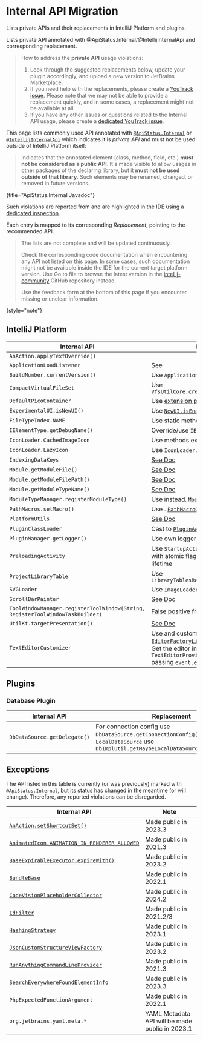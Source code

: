 <!-- Copyright 2000-2025 JetBrains s.r.o. and other contributors. Use of this source code is governed by the Apache 2.0 license that can be found in the LICENSE file. -->

# Internal API Migration

<web-summary>
Lists private APIs and their replacements in IntelliJ Platform and plugins.
</web-summary>

<link-summary>Lists private API annotated with @ApiStatus.Internal/@IntellijInternalApi and corresponding replacement.</link-summary>

> How to address the **private API** usage violations:
> 1. Look through the suggested replacements below, update your plugin accordingly, and upload a new version to JetBrains Marketplace.
> 2. If you need help with the replacements, please create a [YouTrack issue](https://youtrack.jetbrains.com/newIssue?project=MP&c=visible+to+jetbrains-team&c=add+Board+MP+Board+%28by+User+Story%29+No+sprint+mp&c=add+Board+MP+Board+%28by+tasks%29+No+sprint+mp&c=add+Board+MP+Board+%28by+subsystem%29+No+sprint+mp&c=add+Board+MP+Board+%28by+Assignee%29+No+sprint+mp&c=add+Board+MP+Board+-Subsystem+%26+estimates+No+sprint+mp&c=add+Board+MP+Board+%28by+estimates%29+No+sprint+mp&c=add+Board+MP+Board+%28by+Q+and+state+and+direction&c=add+Board+MP+Board+%28by+directions%29&c=add+Board+MP+Board+%28by+Q+and+state+and+goals%29&c=add+Board+MP+Board+%28by+subsystem%29&c=Subsystem+Plugin+Verifier&c=Assignee+robert.novotny).
>   Please note that we may not be able to provide a replacement quickly, and in some cases, a replacement might not be available at all.
> 3. If you have any other issues or questions related to the Internal API usage, please create a [dedicated YouTrack issue](https://youtrack.jetbrains.com/newIssue?project=MP&c=visible%20to%20jetbrains-team&c=add%20Board%20MP%20Board%20%28by%20User%20Story%29%20No%20sprint%20mp&c=add%20Board%20MP%20Board%20%28by%20tasks%29%20No%20sprint%20mp&c=add%20Board%20MP%20Board%20%28by%20subsystem%29%20No%20sprint%20mp&c=add%20Board%20MP%20Board%20%28by%20Assignee%29%20No%20sprint%20mp&c=add%20Board%20MP%20Board%20-Subsystem%20%26%20estimates%20No%20sprint%20mp&c=add%20Board%20MP%20Board%20%28by%20estimates%29%20No%20sprint%20mp&c=add%20Board%20MP%20Board%20%28by%20Q%20and%20state%20and%20direction&c=add%20Board%20MP%20Board%20%28by%20directions%29&c=add%20Board%20MP%20Board%20%28by%20Q%20and%20state%20and%20goals%29&c=add%20Board%20MP%20Board%20%28by%20subsystem%29&c=Subsystem%20Plugin%20Verifier&c=Assignee%20robert.novotny).
>

This page lists commonly used API annotated with [`@ApiStatus.Internal`](%gh-java-annotations%/common/src/main/java/org/jetbrains/annotations/ApiStatus.java)
or [`@IntellijInternalApi`](%gh-ic%/platform/util/src/com/intellij/openapi/util/IntellijInternalApi.kt)
which indicates it is _private API_ and must not be used outside of IntelliJ Platform itself:

> Indicates that the annotated element (class, method, field, etc.) **must not be considered as a public API**. It's made visible to allow
> usages in other packages of the declaring library, but it **must not be used outside of that library**. Such elements
> may be renamed, changed, or removed in future versions.
>
{title="ApiStatus.Internal Javadoc"}

Such violations are reported from [](verifying_plugin_compatibility.md#plugin-verifier) and are highlighted in the IDE using a [dedicated inspection](verifying_plugin_compatibility.md#ide-support).

Each entry is mapped to its corresponding _Replacement_, pointing to the recommended API.

<snippet id="notComplete">

> The lists are not complete and will be updated continuously.
>
> Check the corresponding code documentation when encountering any API not listed on this page.
> In some cases, such documentation might not be available inside the IDE for the current target platform version.
> Use <control>Go to file</control> to browse the latest version in the [intellij-community](%gh-ic-master%/) GitHub repository instead.
>
> Use the feedback form at the bottom of this page if you encounter missing or unclear information.
>
{style="note"}

</snippet>

## IntelliJ Platform

| Internal API                                                                  | Replacement                                                                                                                                                                                                                                                                                                                                                                                |
|-------------------------------------------------------------------------------|--------------------------------------------------------------------------------------------------------------------------------------------------------------------------------------------------------------------------------------------------------------------------------------------------------------------------------------------------------------------------------------------|
| `AnAction.applyTextOverride()`                                                | [](plugin_configuration_file.md#idea-plugin__actions__action__override-text)                                                                                                                                                                                                                                                                                                               |
| `ApplicationLoadListener`                                                     | See [](plugin_components.md#application-startup)                                                                                                                                                                                                                                                                                                                                           |
| `BuildNumber.currentVersion()`                                                | Use `ApplicationInfo.getBuild()`                                                                                                                                                                                                                                                                                                                                                           |
| `CompactVirtualFileSet`                                                       | Use `VfsUtilCore.createCompactVirtualFileSet()`                                                                                                                                                                                                                                                                                                                                            |
| `DefaultPicoContainer`                                                        | Use [extension points](plugin_extensions.md) and [services](plugin_services.md)                                                                                                                                                                                                                                                                                                            |
| `ExperimentalUI.isNewUI()`                                                    | Use [`NewUI.isEnabled()`](%gh-ic%/platform/platform-api/src/com/intellij/ui/NewUI.java)                                                                                                                                                                                                                                                                                                    |
| `FileTypeIndex.NAME`                                                          | Use static methods in `FileTypeIndex` directly                                                                                                                                                                                                                                                                                                                                             |
| `IElementType.getDebugName()`                                                 | Override/use `IElementType.toString()`                                                                                                                                                                                                                                                                                                                                                     |
| `IconLoader.CachedImageIcon`                                                  | Use methods exposed in `IconLoader`                                                                                                                                                                                                                                                                                                                                                        |
| `IconLoader.LazyIcon`                                                         | Use `IconLoader.createLazy()`                                                                                                                                                                                                                                                                                                                                                              |
| `IndexingDataKeys`                                                            | [See Doc](%gh-ic%/platform/core-impl/src/com/intellij/util/indexing/IndexingDataKeys.java)                                                                                                                                                                                                                                                                                                 |
| `Module.getModuleFile()`                                                      | [See Doc](%gh-ic%/platform/core-api/src/com/intellij/openapi/module/Module.java)                                                                                                                                                                                                                                                                                                           |
| `Module.getModuleFilePath()`                                                  | [See Doc](%gh-ic%/platform/core-api/src/com/intellij/openapi/module/Module.java)                                                                                                                                                                                                                                                                                                           |
| `Module.getModuleTypeName()`                                                  | [See Doc](%gh-ic%/platform/core-api/src/com/intellij/openapi/module/Module.java)                                                                                                                                                                                                                                                                                                           |
| `ModuleTypeManager.registerModuleType()`                                      | Use <include from="snippets.topic" element-id="ep"><var name="ep" value="com.intellij.moduleType"/></include> instead. [`ModuleType`](%gh-ic%/platform/lang-core/src/com/intellij/openapi/module/ModuleType.java)                                                                                                                                                                          |
| `PathMacros.setMacro()`                                                       | Use <include from="snippets.topic" element-id="ep"><var name="ep" value="com.intellij.pathMacroContributor"/></include>. [`PathMacroContributor`](%gh-ic%/platform/core-api/src/com/intellij/openapi/application/PathMacroContributor.java)                                                                                                                                                |
| `PlatformUtils`                                                               | [See Doc](%gh-ic%/platform/core-api/src/com/intellij/util/PlatformUtils.java)                                                                                                                                                                                                                                                                                                              |
| `PluginClassLoader`                                                           | Cast to [`PluginAwareClassLoader`](%gh-ic%/platform/extensions/src/com/intellij/ide/plugins/cl/PluginAwareClassLoader.java)                                                                                                                                                                                                                                                                |
| `PluginManager.getLogger()`                                                   | Use own logger, see [](ide_infrastructure.md#logging)                                                                                                                                                                                                                                                                                                                                      |
| `PreloadingActivity`                                                          | Use `StartupActivity.Background` ([docs](plugin_components.md#project-open)) with atomic flag to run only once during IDE lifetime                                                                                                                                                                                                                                                         |
| `ProjectLibraryTable`                                                         | Use `LibraryTablesRegistrar.getLibraryTable()`                                                                                                                                                                                                                                                                                                                                             |
| `SVGLoader`                                                                   | Use `ImageLoader.loadFromResource()`                                                                                                                                                                                                                                                                                                                                                       |
| `ScrollBarPainter`                                                            | [See Doc](%gh-ic%/platform/platform-api/src/com/intellij/ui/components/ScrollBarPainter.java)                                                                                                                                                                                                                                                                                              |
| `ToolWindowManager.registerToolWindow(String, RegisterToolWindowTaskBuilder)` | [False positive](https://youtrack.jetbrains.com/issue/MP-6705) from [Plugin Verifier](verifying_plugin_compatibility.md)                                                                                                                                                                                                                                                                   |
| `UtilKt.targetPresentation()`                                                 | [See Doc](%gh-ic%/platform/lang-impl/src/com/intellij/codeInsight/navigation/util.kt)                                                                                                                                                                                                                                                                                                      |
| `TextEditorCustomizer`                                                        | Use <include from="snippets.topic" element-id="ep"><var name="ep" value="com.intellij.editorFactoryListener"/></include> and customize editor in [`EditorFactoryListener.editorCreated()`](%gh-ic%/platform/editor-ui-api/src/com/intellij/openapi/editor/event/EditorFactoryListener.java).<br/>Get the editor instance with `TextEditorProvider.getTextEditor()` passing `event.editor`. |

## Plugins

### Database Plugin

| Internal API                 | Replacement                                                                                                                                   |
|------------------------------|-----------------------------------------------------------------------------------------------------------------------------------------------|
| `DbDataSource.getDelegate()` | For connection config use `DbDataSource.getConnectionConfig()`, for `LocalDataSource` use `DbImplUtil.getMaybeLocalDataSource(DasDataSource)` |

## Exceptions

The API listed in this table is currently (or was previously) marked with `@ApiStatus.Internal`, but its status has changed in the meantime (or will change).
Therefore, any reported violations can be disregarded.

| Internal API                                                                                                                                         | Note                                            |
|------------------------------------------------------------------------------------------------------------------------------------------------------|-------------------------------------------------|
| [`AnAction.setShortcutSet()`](%gh-ic%/platform/editor-ui-api/src/com/intellij/openapi/actionSystem/AnAction.java)                                    | Made public in 2023.3                           |
| [`AnimatedIcon.ANIMATION_IN_RENDERER_ALLOWED`](%gh-ic%/platform/ide-core/src/com/intellij/ui/AnimatedIcon.java)                                      | Made public in 2021.3                           |
| [`BaseExpirableExecutor.expireWith()`](%gh-ic%/platform/core-api/src/com/intellij/openapi/application/BaseExpirableExecutor.java)                    | Made public in 2023.2                           |
| [`BundleBase`](%gh-ic%/platform/util/src/com/intellij/BundleBase.kt)                                                                                 | Made public in 2022.1                           |
| [`CodeVisionPlaceholderCollector`](%gh-ic%/platform/lang-impl/src/com/intellij/codeInsight/codeVision/CodeVisionPlaceholderCollector.kt)             | Made public in 2024.2                           |
| [`IdFilter`](%gh-ic%/platform/indexing-api/src/com/intellij/util/indexing/IdFilter.java)                                                             | Made public in 2021.2/3                         |
| [`HashingStrategy`](%gh-ic%/platform/util/base/src/com/intellij/util/containers/HashingStrategy.java)                                                | Made public in 2023.1                           |
| [`JsonCustomStructureViewFactory`](%gh-ic%/json/backend/src/com/intellij/json/structureView/JsonCustomStructureViewFactory.java)                     | Made public in 2023.2                           |
| [`RunAnythingCommandLineProvider`](%gh-ic%/platform/lang-impl/src/com/intellij/ide/actions/runAnything/activity/RunAnythingCommandLineProvider.kt)   | Made public in 2021.3                           |
| [`SearchEverywhereFoundElementInfo`](%gh-ic%/platform/lang-impl/src/com/intellij/ide/actions/searcheverywhere/SearchEverywhereFoundElementInfo.java) | Made public in 2023.3                           |
| `PhpExpectedFunctionArgument`                                                                                                                        | Made public in 2022.1                           |
| `org.jetbrains.yaml.meta.*`                                                                                                                          | YAML Metadata API will be made public in 2023.1 |

<include from="api_internal.md" element-id="notComplete"/>
